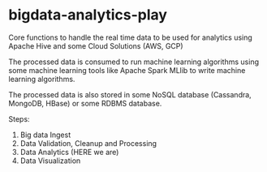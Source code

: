 # bigdata-analytics-play
Core functions to handle the real time data to be used for analytics using Apache Hive and some Cloud Solutions (AWS, GCP)

The processed data is consumed to run machine learning algorithms using some machine learning tools like Apache Spark MLlib to write machine learning algorithms.

The processed data is also stored in some NoSQL database (Cassandra, MongoDB, HBase) or some RDBMS database.

Steps:
1. Big data Ingest 
2. Data Validation, Cleanup and Processing
3. Data Analytics (HERE we are)
4. Data Visualization
